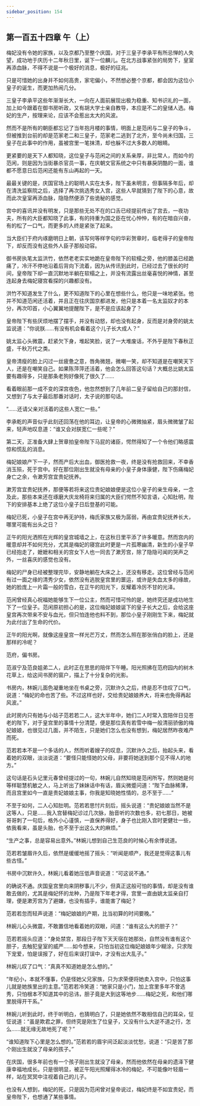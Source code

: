 ```yaml
---
sidebar_position: 154
---
```


## 第一百五十四章 **午（上）**

梅妃没有令她的家族，以及京都乃至整个庆国，对于三皇子李承平有所忌惮的人失望，成功地于庆历十二年秋日里，诞下一位麟儿。在北方战事紧张的局势下，皇室再添血脉，不得不说是一个极好的消息，极好的征兆。

只是可惜她的出身并不如何高贵，家宅偏小，不然想必整个京都，都会因为这位小皇子的诞生，而更加热闹几分。

三皇子李承平这些年渐渐长大，一向在人面前展现出极为稳重、知书识礼的一面，加上如今跟着在御书房听政，又有胡大学士亲自教导，本应是不二的皇储人选。梅妃的生产，按理来论，应该不会惹出太大的风波。

然而不是所有的朝臣都忘记了当年抱月楼的事情，明面上是范闲与二皇子的争斗，但被推到台前的却是范家老二和三皇子，范家老二逃到了北齐，至今尚未归国，三皇子在此事中的作用，虽被宫里一笔抹清，却也躲不过大多数人的眼睛。

更紧要的是天下人都知晓，这位皇子与范闲之间的关系亲厚，非比常人，而如今的范闲，则是因为当街暴杀官员一事，在庆朝文官系统之中只有暴戾阴酷的一面，谁都不愿意日后范闲还能有东山再起的一天。

最最关键的是，庆国官场上的聪明人实在太多，陛下虽未明言，但事隔多年后，却在清洗监察院之后，选择了再次挑选秀女入宫，这些人早就猜到了陛下的心意，故而此次皇室再添血脉，隐隐然便添了些诡秘的感觉。

宫中的喜讯并没有明发，只是那些无处不在的口舌已经提前传出了宫去，一夜功夫，所有的大臣都知晓了此事，有的持重为国之臣在忧心忡忡，有的在暗自兴奋，有的松了一口气，而更多的人终是紧张了起来。

当大臣们于府内琢磨明日上朝，该写何等样字句的华彩贺章时，临老得子的皇帝陛下，却反而没有这些外人臣子那般动容。

御书房执笔太监洪竹，依然老老实实地跪在皇帝陛下的软榻之旁，他的膝盖已经跪痛了，冷汗不停地沿着后背向下流着，因为从传讯到此时，已经过去了很长的时间，皇帝陛下却一直沉默地半躺在软榻之上，并没有流露出丝毫喜悦的神情，甚至连起身去梅妃寝宫看探的兴趣都没有。

洪竹不知道发生了什么，更不知道陛下的心里在想些什么，他只是一味地紧张。他并不知道范闲还活着，并且正在往庆国京都进发，他只是本着一名太监奴才的本分，再次叩首，小心翼翼地提醒陛下，是不是应该起身了？

皇帝陛下有些厌烦地摆了摆手，并没有动怒，却也没有起身，反而是对身旁的姚太监说道：“你说朕……有没有机会看着这个儿子长大成人？”

姚太监心头微震，赶紧欠下身，堆起笑脸，说了一大堆废话，不外乎是陛下春秋正盛，千秋万代之类。

皇帝清瘦的脸上闪过一丝疲惫之意，唇角微翘，微嘲一笑，却不知道是在嘲笑天下人，还是在嘲笑自己。如果陈萍萍还活着，他会怎么回答这句话？大概总比姚太监要有趣得多，只是那条老狗好像死了很久了……

看着眼前那一成不变的深宫夜色，他忽然想到了几年前二皇子留给自己的那封信，又想到了与太子最后那番对话时，太子说的那句话。

“……还请父亲对活着的这些人宽仁一些。”

李承乾的声音似乎此刻还回荡在他的耳边，让皇帝的心微微抽紧，眉头微微皱了起来，轻声地叹息道：“谁又会对朕宽仁一些呢？”

第二天，正准备大肆上贺章拍皇帝陛下马屁的诸臣，愕然得知了一个令他们略感震惊和慌乱的消息。

梅妃娘娘产下一子，然而产后大出血，御医抢救一夜，终是没有抢救回来，不幸香消玉殒，死于宫中。好在那位刚出生就没有母亲的小皇子身体康健，陛下伤痛梅妃身亡之余，令漱芳宫宜贵妃抚养。

漱芳宫宜贵妃抚养，那便等若将来这位贵妃娘娘便是这位小皇子的亲生母亲，一念及此，那些本来还在琢磨大庆龙椅将来归属的大臣们愕然不知言语，心知肚明，陛下的安排基本上绝了这位小皇子日后登基的可能。

梅妃已死，小皇子在宫中再无护持，梅氏家族又极为孱弱，再由宜贵妃抚养长大，哪里可能有出头之日？

正午的阳光洒照在光辉的皇宫城墙之上，在这秋日里平添了许多暖意。然而宫内的暖意却并不如何充分，尤其是梅妃的寝宫此时更是一片孤寒幽清，新生的小皇子早已经抱走了，嬷嬷和相关的宫女下人也一同去了漱芳宫，除了隐隐可闻的哭声之外，一丝喜庆的感觉也没有。

梅妃的尸身已经被整理完毕，安静地躺在大床之上，还没有移走。这位曾经与范闲有过一面之缘的清秀少女，依然没有逃脱皇宫里的噩运，或许是失血太多的缘故，她的脸庞上一片霜一般的雪白，在正午的阳光下，反耀着冷厉不甘的光泽。

范闲曾经真心祝福她能够生下一位公主，然而可惜可怜的是，她终究还是成功地生下了一位皇子。范闲原初担心的是，这位梅妃娘娘诞下的皇子长大之后，会给这座皇宫再次带来不安与血光，但只怕连他也料不到，那位小皇子刚刚生下来，梅妃就为此付出了生命的代价。

正午的阳光啊，就像这座皇宫一样光芒万丈，然而怎么照在那张俏白的脸上，还是那样的冷呢？

范府，偏书房。

范淑宁及范良姐弟二人，此时正在思思的陪伴下午睡。阳光照拂在范府园内的树木花草上，给这间书房的窗户，描上了十分复杂的光影。

书房内，林婉儿面色凝重地坐在书桌之旁，沉默许久之后，终是忍不住叹了口气，说道：“梅妃的命也苦了些。不过这样也好，交给贵妃娘娘养大，将来也免得再起风波。”

此时房内只有她与小姑子范若若二人，这大半年中，她们二人时常入宫陪伴日见苍老的陛下，对于皇宫里的事情十分清楚，便是那位真有若雪中梅一般清丽骄傲的梅妃娘娘，也很见过几面，并不陌生，只是她们怎么也没有想到，梅妃居然昨夜难产而死。

范若若本不是一个多话的人，然而听着嫂子的叹息，沉默许久之后，抬起头来，看着她的双眼，淡淡说道：“要怪只能怪她的父母，非要将她送到那个见不得人的地方。”

这句话是石头记里元春曾经提过的一句，林婉儿自然知晓是范闲所写，然则她是何等样聪慧机敏之人，马上听出了妹妹话中有话，眉尖微蹙问道：“陛下血脉稀薄，而且宫里如今一直是贵妃娘娘主事，你我是知晓她性情的，总不至于……”

不至于如何，二人心知肚明。范若若思忖片刻后，摇头说道：“贵妃娘娘当然不是这等人，只是……我入宫替梅妃诊过几次脉，胎音听的次数也多，初七那日，她被哥哥刺了一句后，格外小心谨慎，一直保养得好，身子也比刚入宫时更健壮一些，依我看来，虽是头胎，也不至于出这么大的麻烦。”

“生产之事，总是容易出意外。”林婉儿想到自己生范良的时候心有余悸说道。

范若若皱眉许久后，依然是缓缓地摇了摇头：“听闻是顺产，我还是觉得这事儿有些古怪。”

书房中沉默许久，林婉儿看着她压低声音说道：“可这说不通。”

的确说不通。庆国皇宫里向来阴秽事儿不少，但真正这般可怕的事情，却是没有谁敢去做的，尤其是梅妃怀的龙种，乃是陛下年老才得，宫里一直由姚太监亲自打理，便是漱芳宫为了避嫌，也没有插手，谁能害了梅妃？

范若若忽而轻声说道：“梅妃娘娘的产期，比当初算的时间要晚。”

林婉儿心头微震，不敢置信地看着她的双眼，问道：“谁有这么大的胆子？”

范若若摇头应道：“身处禁宫，那段日子陛下天天宿在她那处，自然没有谁有这个胆子，去触犯皇室的威严……如今想来，只怕当初这位梅妃娘娘年少糊涂，只求陛下宠爱，怕是误报了，好在后来误打误中，才没有出大乱子。”

林婉儿叹了口气：“真真不知道她是怎么想的。”

“年纪小，本就不懂事，仍是怪她父兄家族，只为求荣便将她卖入宫中，只怕这事儿就是她族里出的主意。”范若若冷笑道：“她家只是小门，加上宫里多年不曾选秀，只怕根本不知道其中的忌讳，胆子竟是大到这等地步……梅妃之死，和他们哪里脱得开干系。”

林婉儿听到此时，终于听明白，也猜明白了，只是她依然不敢相信自己的耳朵，怔怔说道：“虽是欺君之罪，但终究是刚生了位皇子，又没有什么大逆不道之行，怎么……就无缘无故地死了呢？”

“谁知道陛下心里是怎么想的。”范若若的眉宇间泛起淡淡忧愁，说道：“只是苦了那个刚出生就没了母亲的孩子。”

在庆国，很多年前也有一个孩子刚出生就没了母亲，然而他依然在母亲的遗泽下健康幸福地成长。只是很明显，被正午阳光照耀得冰冷的梅妃，不可能像叶轻眉一样，站在冥冥中注视着自己的儿子。

也没有人想到，梅妃的死，只是因为范闲曾对皇帝说过，梅妃终是不如宜贵妃，而皇帝陛下，也想通了某些事情。


